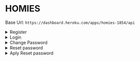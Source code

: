 # HOMIES
Base Url: `https://dashboard.heroku.com/apps/homies-1854/api`


<details>
<summary>Register</summary>

REST access:
```java
@PostMapping
```

EndPoint:
```
/register
```

Header:
```java
null
```

Body Requireds:
```json
{
    "login": "nickName",
    "password": "12345678",
    "email": "mymail@domain.com",
    "langKey": "es"
}
```

Body complete:
```json
{
    "login": "nickName",
    "password": "12345678",
    "email": "mymail@domain.com",
    "langKey": "es",
    "firstName":"myName",
    "lastName":"myLastName",
    "langKey":"en"
}
```

Info fields:
```
login => username (Required, minLen = 1, maxLen = 50)
password => password (Required, minLen = 8, maxLen = 100)
email => email (Required, minLen = 8, maxLen = 100)
fistName => name of user (maxLen = 50)
lastName => last name of user (maxLen = 50)
langKey => laguagge of user (minLen = 2, maxLen = 10)
```

Return OK:
```java
HttpStatus.created() "201"
```

Email to return new user and activate url for this user:
```
Dear user

Your Homies account has been created, please click on the URL below to activate it:

https://homies-1854.herokuapp.com//account/activate?key=N95gRmUHsiUSWVLahqqJ

Regards,
Homies Team.
```

</details>


<details>
<summary>Login</summary>

REST access:
```java
@PostMapping
```

EndPoint:
```
/authenticate
```

Header:
```java
null
```

Body Requireds:
```json
{
    "username": "nickName",
    "password": "12345678"
}
```

Info fields:
```html
username => username (Required, minLen = 1, maxLen = 100)
password => password (Required, minLen = 8, maxLen = 100)
```

Return OK:
```json
{
    "id_token": "eyJhbGciOiJIUzUxMiJ9.eyJzdWIiOiJhZG1pbiIsImF1dGgiOiJST0xFX0FETUlOLFJPTEVfVVNFUiIsImV4cCI6MTY0NzcxNTU1N30.rCu8qK61uRQvJVJpZ2RRe_3Qizdjr9DL4EBMQnYaD-np94qEFV5rcNV0Q0279xMkLZq86w5k_GqJbhC1C_NKmA"
}
```

</details>

<details>
<summary>Change Password</summary>

REST access:
```java
@PostMapping
```

EndPoint:
```
/account/change-password
```

Header:
```java
null
```

Body Requireds:
```json
{
    "currentPassword": "actualPass",
    "newPassword": "newPassword"
}
```

Info fields:
```html
currentPassword => currentPassword (Required, minLen = 8, maxLen = 50)
newPassword => newPassword (Required, minLen = 8, maxLen = 100)
```

Info EndPoint:
```html
This request requires authentication
need Authentication: "Bearer " + token
```

Return OK:
```html
200
```

Return Bad Request:
```html
400 title: Incorrect password
```

</details>

<details>
<summary>Reset password</summary>

REST access:
```java
@PostMapping
```

EndPoint:
```
/account/reset-password/init
```

Header:
```java
null
```

Body Requireds:
```text
email@domain.com
```

Info fields:
```html
text: needed text format, ¡¡¡NOT JSON format!!!
```

Return OK:
```html
200
```
```JSON
{
    "reset_key": "Qal1LtXREXjj4hnkH1ZX"
}
```

Return Bad Request:
```html
400 title: Password reset requested for non existing mail!
```

</details>

<details>
<summary>Aply Reset password</summary>

REST access:
```java
@PostMapping
```

EndPoint:
```
/account/reset-password/finish
```

Header:
```java
null
```

Body Requireds:
```JSON
{
    "key": "Rkbx5WPUs5W1JaPY7BcA",
    "newPassword": "0987654321"
}
```

Info fields:
```html
key => key retrieved in the endPoint /account/reset-password/init
newPassword => newPassword (Required, minLen = 8, maxLen = 100)
```

Return OK:
```html
200
```

Return Bad Request:
```html
400 title: Incorrect password
```

</details>
